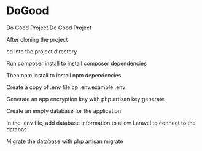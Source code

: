 # DoGood
Do Good Project	Do Good Project

After cloning the project 

cd into the project directory

Run composer install to install composer dependencies

Then npm install to install npm dependencies

Create a copy of .env file cp .env.example .env

Generate an app encryption key with php artisan key:generate

Create an empty database for the application

In the .env file, add database information to allow Laravel to connect to the databas

Migrate the database with php artisan migrate
